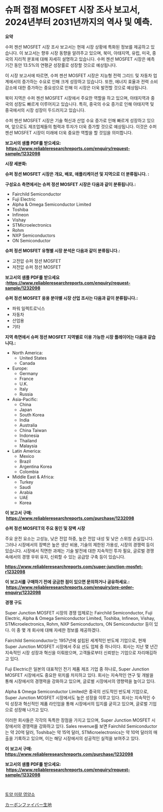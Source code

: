 <p><h1>슈퍼 접점 MOSFET 시장 조사 보고서, 2024년부터 2031년까지의 역사 및 예측.</h1></p><p><strong>요약</strong></p>
<p><p>수퍼 젠션 MOSFET 시장 조사 보고서는 현재 시장 상황에 특화된 정보를 제공하고 있습니다. 이 보고서는 향후 시장 동향을 알려주고 있으며, 북미, 아태지역, 유럽, 미국, 중국의 지리적 분포에 대해 자세히 설명하고 있습니다. 수퍼 젠션 MOSFET 시장은 예측 기간 동안 13.5%의 연평균 성장률로 성장할 것으로 예상됩니다.</p><p>이 시장 보고서에 따르면, 수퍼 젠션 MOSFET 시장은 지능형 전력 그리드 및 자동차 업계에서의 증가하는 수요로 인해 크게 성장하고 있습니다. 또한, 에너지 효율과 전력 소비 감소에 대한 증가하는 중요성으로 인해 이 시장은 더욱 발전할 것으로 예상됩니다.</p><p>북미 지역은 수퍼 젠션 MOSFET 시장에서 주요한 역할을 하고 있으며, 아태지역과 중국의 성장도 빠르게 이루어지고 있습니다. 특히, 중국의 수요 증가로 인해 아태지역 및 중국에서의 시장 성장이 두드러지고 있습니다.</p><p>수퍼 젠션 MOSFET 시장은 기술 혁신과 산업 수요 증가로 인해 빠르게 성장하고 있으며, 앞으로도 제조업체들의 협력과 투자가 더욱 증가할 것으로 예상됩니다. 이것은 수퍼 젠션 MOSFET 시장이 미래에 더욱 중요한 역할을 할 것임을 의미합니다.</p></p>
<p><strong>보고서의 샘플 PDF를 받으세요: &nbsp;<a href="https://www.reliableresearchreports.com/enquiry/request-sample/1232098">https://www.reliableresearchreports.com/enquiry/request-sample/1232098</a></strong></p>
<p><strong>시장 세분화:</strong></p>
<p><strong> 슈퍼 정션 MOSFET 시장은 개요, 배포, 애플리케이션 및 지역으로 더 분류됩니다. :</strong></p>
<p><strong>구성요소 측면에서는 슈퍼 정션 MOSFET 시장은 다음과 같이 분류됩니다.:</strong></p>
<p><ul><li>Fairchild Semiconductor</li><li>Fuji Electric</li><li>Alpha & Omega Semiconductor Limited</li><li>Toshiba</li><li>Infineon</li><li>Vishay</li><li>STMicroelectronics</li><li>Rohm</li><li>NXP Semiconductors</li><li>ON Semiconductor</li></ul></p>
<p><strong> 슈퍼 정션 MOSFET 유형별 시장 분석은 다음과 같이 분류됩니다.:</strong></p>
<p><ul><li>고전압 슈퍼 정션 MOSFET</li><li>저전압 슈퍼 정션 MOSFET</li></ul></p>
<p><strong>보고서의 샘플 PDF를 받으세요 :<a href="https://www.reliableresearchreports.com/enquiry/request-sample/1232098">https://www.reliableresearchreports.com/enquiry/request-sample/1232098</a></strong></p>
<p><strong> 슈퍼 정션 MOSFET 응용 분야별 시장 산업 조사는 다음과 같이 분류됩니다.:</strong></p>
<p><ul><li>파워 일렉트로닉스</li><li>자동차</li><li>산업용</li><li>기타</li></ul></p>
<p><strong>지역 측면에서 슈퍼 정션 MOSFET 지역별로 이용 가능한 시장 플레이어는 다음과 같습니다.:</strong></p>
<p><ul>
    <li>
        North America:
        <ul>
            <li>United States</li>
            <li>Canada</li>
        </ul>
    </li>
    <li>
        Europe:
        <ul>
            <li>Germany</li>
            <li>France</li>
            <li>U.K.</li>
            <li>Italy</li>
            <li>Russia</li>
        </ul>
    </li>
    <li>
        Asia-Pacific:
        <ul>
            <li>China</li>
            <li>Japan</li>
            <li>South Korea</li>
            <li>India</li>
            <li>Australia</li>
            <li>China Taiwan</li>
            <li>Indonesia</li>
            <li>Thailand</li>
            <li>Malaysia</li>
        </ul>
    </li>
    <li>
        Latin America:
        <ul>
            <li>Mexico</li>
            <li>Brazil</li>
            <li>Argentina Korea</li>
            <li>Colombia</li>
        </ul>
    </li>
    <li>
        Middle East & Africa:
        <ul>
            <li>Turkey</li>
            <li>Saudi</li>
            <li>Arabia</li>
            <li>UAE</li>
            <li>Korea</li>
        </ul>
    </li>
    </ul></p>
<p><strong>이 보고서 구매: &nbsp;<a href="https://www.reliableresearchreports.com/purchase/1232098">https://www.reliableresearchreports.com/purchase/1232098</a></strong></p>
<p><strong>슈퍼 정션 MOSFET의 주요 동인 및 장벽 시장</strong></p>
<p><p>주요 운전 요소는 고성능, 낮은 전압 하중, 높은 전압 내성 및 낮은 스위칭 손실입니다. 그러나 시장에서의 장벽은 높은 생산 비용, 기술의 제한된 가용성, 시장의 경쟁력 등이 있습니다. 시장에서 직면한 과제는 기술 발전에 대한 지속적인 투자 필요, 글로벌 경쟁 속에서의 경쟁 우위 유지, 신뢰할 수 있는 공급망 구축 등이 있습니다.</p></p>
<p><strong><a href="https://www.reliableresearchreports.com/super-junction-mosfet-r1232098">https://www.reliableresearchreports.com/super-junction-mosfet-r1232098</a></strong></p>
<p><strong>이 보고서를 구매하기 전에 궁금한 점이 있으면 문의하거나 공유하세요.: &nbsp;<a href="https://www.reliableresearchreports.com/enquiry/pre-order-enquiry/1232098">https://www.reliableresearchreports.com/enquiry/pre-order-enquiry/1232098</a></strong></p>
<p><strong>경쟁 구도</strong></p>
<p><p>Super Junction MOSFET 시장의 경쟁 업체로는 Fairchild Semiconductor, Fuji Electric, Alpha & Omega Semiconductor Limited, Toshiba, Infineon, Vishay, STMicroelectronics, Rohm, NXP Semiconductors, ON Semiconductor 등이 있다. 이 중 몇 개 회사에 대해 자세한 정보를 제공하겠다.</p><p>Fairchild Semiconductor는 1957년에 설립된 세계적인 반도체 기업으로, 현재 Super Junction MOSFET 시장에서 주요 선도 업체 중 하나이다. 회사는 지난 몇 년간 지속적인 시장 성장과 혁신을 이뤄왔으며, 고객들로부터 신뢰받는 기업으로 자리매김하고 있다.</p><p>Fuji Electric은 일본의 대표적인 전기 제품 제조 기업 중 하나로, Super Junction MOSFET 시장에서도 중요한 위치를 차지하고 있다. 회사는 지속적인 연구 및 개발을 통해 시장에서의 경쟁력을 강화하고 있으며, 글로벌 시장에서의 영향력을 높이고 있다.</p><p>Alpha & Omega Semiconductor Limited은 중국의 선도적인 반도체 기업으로, Super Junction MOSFET 시장에서도 높은 성장을 이루고 있다. 회사는 지속적인 수익 성장과 혁신적인 제품 라인업을 통해 시장에서의 입지를 굳히고 있으며, 글로벌 기업으로 성장해 나가고 있다.</p><p>이러한 회사들은 각각의 독특한 장점을 가지고 있으며, Super Junction MOSFET 시장에서의 경쟁력을 강화하고 있다. Sales revenue를 보면 Fairchild Semiconductor는 약 20억 달러, Toshiba는 약 15억 달러, STMicroelectronics는 약 10억 달러의 매출을 기록하고 있으며, 이는 해당 시장에서의 성공적인 실적을 보여주고 있다.</p></p>
<p><strong>이 보고서 구매: &nbsp; <a href="https://www.reliableresearchreports.com/purchase/1232098">https://www.reliableresearchreports.com/purchase/1232098</a></strong></p>
<p><strong>보고서의 샘플 PDF를 받으세요: &nbsp;<a href="https://www.reliableresearchreports.com/enquiry/request-sample/1232098">https://www.reliableresearchreports.com/enquiry/request-sample/1232098</a></strong><strong></strong></p>
<p>&nbsp;</p>
<p><p><a href="https://github.com/trmesnao7959541/Market-Research-Report-List-1/blob/main/304022322310.md">토양 미량 영양소</a></p><p><a href="https://github.com/xnljig2898992/Market-Research-Report-List-1/blob/main/333069124344.md">カーボンファイバー生地</a></p></p>